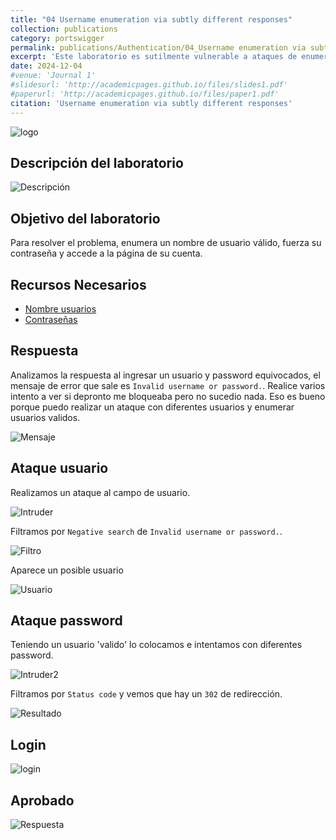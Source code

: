 ```yaml
---
title: "04 Username enumeration via subtly different responses"
collection: publications
category: portswigger
permalink: publications/Authentication/04_Username enumeration via subtly different responses
excerpt: 'Este laboratorio es sutilmente vulnerable a ataques de enumeración de nombres de usuario y de fuerza bruta de contraseñas. Tiene una cuenta con un nombre de usuario y una contraseña predecibles.'
date: 2024-12-04
#venue: 'Journal 1'
#slidesurl: 'http://academicpages.github.io/files/slides1.pdf'
#paperurl: 'http://academicpages.github.io/files/paper1.pdf'
citation: 'Username enumeration via subtly different responses'
---
```


![logo]({{site.url}}/images/Authentication/authentication-lab-04/logo.png)

## Descripción del laboratorio

![Descripción]({{site.url}}/images/Authentication/authentication-lab-04/descripcion.png)

## Objetivo del laboratorio

Para resolver el problema, enumera un nombre de usuario válido, fuerza su contraseña y accede a la página de su cuenta.

## Recursos Necesarios

* [Nombre usuarios](https://portswigger.net/web-security/authentication/auth-lab-usernames)
* [Contraseñas](https://portswigger.net/web-security/authentication/auth-lab-passwords)

## Respuesta

Analizamos la respuesta al ingresar un usuario y password equivocados, el mensaje de error que sale es `Invalid username or password.`.
Realice varios intento a ver si depronto me bloqueaba pero no sucedio nada. Eso es bueno porque puedo realizar un ataque con diferentes usuarios y enumerar usuarios validos.

![Mensaje]({{site.url}}/images/Authentication/authentication-lab-04/mensaje.png)

## Ataque usuario

Realizamos un ataque al campo de usuario.

![Intruder]({{site.url}}/images/Authentication/authentication-lab-04/intruder.png)

Filtramos por `Negative search` de `Invalid username or password.`.

![Filtro]({{site.url}}/images/Authentication/authentication-lab-04/filtro.png)

Aparece un posible usuario

![Usuario]({{site.url}}/images/Authentication/authentication-lab-04/usuario.png)

## Ataque password

Teniendo un usuario 'valido' lo colocamos e intentamos con diferentes password.

![Intruder2]({{site.url}}/images/Authentication/authentication-lab-04/intruder2.png)

Filtramos por `Status code` y vemos que hay un `302` de redirección.

![Resultado]({{site.url}}/images/Authentication/authentication-lab-04/resultado.png)

## Login

![login]({{site.url}}/images/Authentication/authentication-lab-04/login.png)

## Aprobado

![Respuesta]({{site.url}}/images/Authentication/authentication-lab-04/aprobado.png)